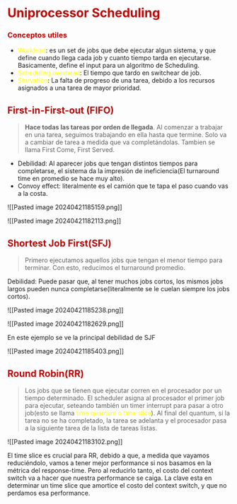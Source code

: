 # <span style="color:#c00000">Uniprocessor Scheduling</span> 

### <span style="color:#c00000">Conceptos utiles</span> 
- <span style="color:#ffff00">Workload</span>: es un set de jobs que debe ejecutar algun sistema, y que define cuando llega cada job y cuanto tiempo tarda en ejecutarse. Basicamente, define el input para un algoritmo de Scheduling.
- <span style="color:#ffff00">Scheduling overhead</span>: El tiempo que tardo en switchear de job.
- <span style="color:#ffff00">Starvation</span>: La falta de progreso de una tarea, debido a los recursos asignados a una tarea de mayor prioridad.

## <span style="color:#c00000">First-in-First-out (FIFO)</span> 

> **Hace todas las tareas por orden de llegada**. Al comenzar a trabajar en una tarea, seguimos trabajando en ella hasta que termine. Solo va a cambiar de tarea a medida que va completándolas.
> Tambien se llama First Come, First Served.

- Debilidad: Al aparecer jobs que tengan distintos tiempos para completarse, el sistema da la impresión de ineficiencia(El turnaround time en promedio se hace muy alto).
- Convoy effect: literalmente es el camión que te tapa el paso cuando vas a la costa.

![[Pasted image 20240421185159.png]]

![[Pasted image 20240421182113.png]]

## <span style="color:#c00000">Shortest Job First(SFJ)</span> 

> Primero ejecutamos aquellos jobs que tengan el menor tiempo para terminar. Con esto, reducimos el turnaround promedio.

Debilidad: Puede pasar que, al tener muchos jobs cortos, los mismos jobs largos pueden nunca completarse(literalmente se le cuelan siempre los jobs cortos).

![[Pasted image 20240421185238.png]]

![[Pasted image 20240421182629.png]]

En este ejemplo se ve la principal debilidad de SJF

![[Pasted image 20240421185403.png]]

## <span style="color:#c00000">Round Robin(RR)</span> 

> Los jobs que se tienen que ejecutar corren en el procesador por un tiempo determinado. El scheduler asigna al procesador el primer job para ejecutar, seteando también un timer interrupt para pasar a otro job(esto se llama <span style="color:#ffff00">time quantum o time slice</span>). Al final del quantum, si la tarea no se ha completado, la tarea se adelanta y el procesador pasa a la siguiente tarea de la lista de tareas listas.

![[Pasted image 20240421183102.png]]


El time slice es crucial para RR, debido a que, a medida que vayamos reduciéndolo, vamos a tener mejor performance si nos basamos en la métrica del response-time. Pero al reducirlo tanto, el costo del context switch va a hacer que nuestra performance se caiga.
La clave esta en determinar un time slice que amortice el costo del context switch, y que no perdamos esa performance.